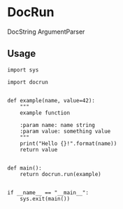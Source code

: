 # DocRun

DocString ArgumentParser

## Usage

```
import sys

import docrun


def example(name, value=42):
    """
    example function

    :param name: name string
    :param value: something value
    """
    print("Hello {}!".format(name))
    return value


def main():
    return docrun.run(example)


if __name__ == "__main__":
    sys.exit(main())
```

